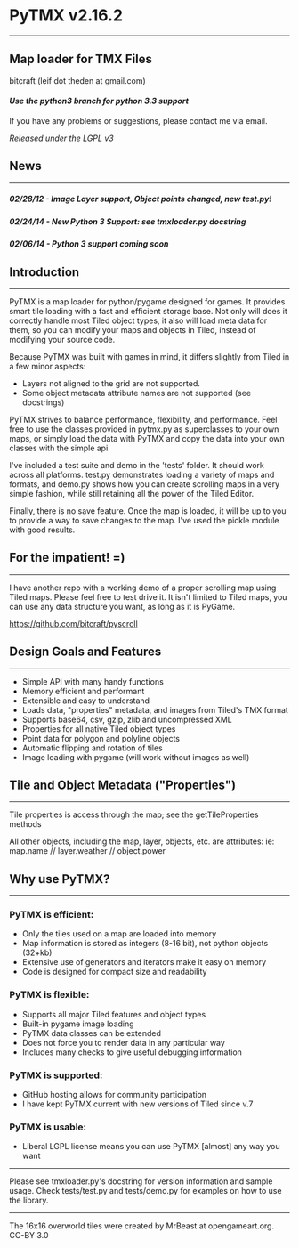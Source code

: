 # PyTMX v2.16.2
_______________________________________________________________________________

## Map loader for TMX Files

bitcraft (leif dot theden at gmail.com)

#### *Use the python3 branch for python 3.3 support*


If you have any problems or suggestions, please contact me via email.

*Released under the LGPL v3*



## News
_______________________________________________________________________________

##### 02/28/12 - Image Layer support, Object points changed, new test.py!
##### 02/24/14 - New Python 3 Support: see tmxloader.py docstring
##### 02/06/14 - Python 3 support coming soon




## Introduction
_______________________________________________________________________________

PyTMX is a map loader for python/pygame designed for games.  It provides smart
tile loading with a fast and efficient storage base.  Not only will does it
correctly handle most Tiled object types, it also will load meta data for
them, so you can modify your maps and objects in Tiled, instead of modifying
your source code.

Because PyTMX was built with games in mind, it differs slightly from Tiled in
a few minor aspects:

- Layers not aligned to the grid are not supported.
- Some object metadata attribute names are not supported (see docstrings)


PyTMX strives to balance performance, flexibility, and performance.  Feel free
to use the classes provided in pytmx.py as superclasses to your own maps, or
simply load the data with PyTMX and copy the data into your own classes with
the simple api.

I've included a test suite and demo in the 'tests' folder.  It should work
across all platforms.  test.py demonstrates loading a variety of maps and
formats, and demo.py shows how you can create scrolling maps in a very simple
fashion, while still retaining all the power of the Tiled Editor.

Finally, there is no save feature.  Once the map is loaded, it will be up to
you to provide a way to save changes to the map.  I've used the pickle module
with good results.


## For the impatient!  =)
_______________________________________________________________________________

I have another repo with a working demo of a proper scrolling map using Tiled
maps.  Please feel free to test drive it.  It isn't limited to Tiled maps,
you can use any data structure you want, as long as it is PyGame.

https://github.com/bitcraft/pyscroll


## Design Goals and Features
_______________________________________________________________________________

* Simple API with many handy functions
* Memory efficient and performant
* Extensible and easy to understand
* Loads data, "properties" metadata, and images from Tiled's TMX format
* Supports base64, csv, gzip, zlib and uncompressed XML
* Properties for all native Tiled object types
* Point data for polygon and polyline objects
* Automatic flipping and rotation of tiles
* Image loading with pygame (will work without images as well)


## Tile and Object Metadata ("Properties")
_______________________________________________________________________________

Tile properties is access through the map; see the getTileProperties methods

All other objects, including the map, layer, objects, etc. are attributes:
  ie: map.name  //  layer.weather  // object.power


## Why use PyTMX?
_______________________________________________________________________________

### PyTMX is efficient:
* Only the tiles used on a map are loaded into memory
* Map information is stored as integers (8-16 bit), not python objects (32+kb)
* Extensive use of generators and iterators make it easy on memory
* Code is designed for compact size and readability

### PyTMX is flexible:
* Supports all major Tiled features and object types
* Built-in pygame image loading
* PyTMX data classes can be extended
* Does not force you to render data in any particular way
* Includes many checks to give useful debugging information

### PyTMX is supported:
* GitHub hosting allows for community participation
* I have kept PyTMX current with new versions of Tiled since v.7

### PyTMX is usable:
* Liberal LGPL license means you can use PyTMX [almost] any way you want

_______________________________________________________________________________

Please see tmxloader.py's docstring for version information and sample usage.
Check tests/test.py and tests/demo.py for examples on how to use the library.

_______________________________________________________________________________
The 16x16 overworld tiles were created by MrBeast at opengameart.org. CC-BY 3.0
